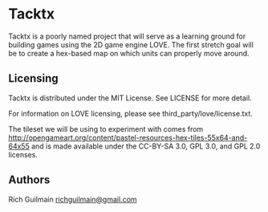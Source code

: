 # Tacktx

Tacktx is a poorly named project that will serve as a learning ground for
building games using the 2D game engine LOVE. The first stretch goal will be to
create a hex-based map on which units can properly move around.


## Licensing

Tacktx is distributed under the MIT License. See LICENSE for more detail.

For information on LOVE licensing, please see third_party/love/license.txt.

The tileset we will be using to experiment with comes from
http://opengameart.org/content/pastel-resources-hex-tiles-55x64-and-64x55 and
is made available under the CC-BY-SA 3.0, GPL 3.0, and GPL 2.0 licenses.


## Authors

Rich Guilmain
richguilmain@gmail.com
